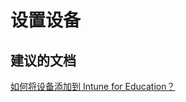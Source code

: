 <properties
    pageTitle="Setting Up Devices"
    description="设置设备"
    service="microsoft.intune"
    resource="intune"
    authors="mackie1604"
    displayOrder=""
    selfHelpType="generic"
    supportTopicIds="32568695"
    resourceTags=""
    productPesIds="15584"
    cloudEnvironments="public"
/>


# <a name="setting-up-devices"></a>设置设备

## <a name="recommended-documents"></a>**建议的文档**

[如何将设备添加到 Intune for Education？](https://docs.microsoft.com/intune-education/how-do-i-add-devices)<br>



